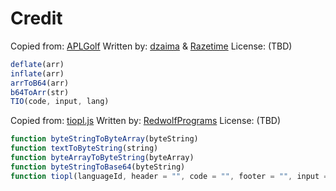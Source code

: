 # Credit

Copied from: [APLGolf](https://github.com/razetime/APLgolf/blob/main/main.js)
Written by: [dzaima](https://github.com/dzaima) & [Razetime](https://github.com/razetime)
License: (TBD)

```js
deflate(arr)
inflate(arr)
arrToB64(arr)
b64ToArr(str)
TIO(code, input, lang)
```

Copied from: [tiopl.js](https://gist.github.com/RedwolfPrograms/04fbf3c5316aa22568d0821b5f796ef6)
Written by: [RedwolfPrograms](https://github.com/RedwolfPrograms)
License: (TBD)

```js
function byteStringToByteArray(byteString) 
function textToByteString(string)
function byteArrayToByteString(byteArray)
function byteStringToBase64(byteString) 
function tiopl(languageId, header = "", code = "", footer = "", input = "", args = [], options = [])
```